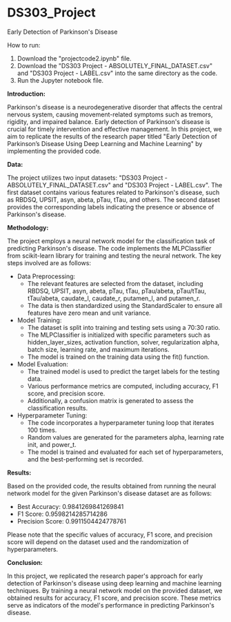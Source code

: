 # DS303_Project
Early Detection of Parkinson's Disease

How to run: 
1. Download the "projectcode2.ipynb" file.
2. Download the  "DS303 Project - ABSOLUTELY_FINAL_DATASET.csv" and "DS303 Project - LABEL.csv" into the same directory as the code.
3. Run the Jupyter notebook file.

**Introduction:**

Parkinson's disease is a neurodegenerative disorder that affects the central nervous system, causing movement-related symptoms such as tremors, rigidity, and impaired balance. Early detection of Parkinson's disease is crucial for timely intervention and effective management. In this project, we aim to replicate the results of the research paper titled "Early Detection of Parkinson’s Disease Using Deep Learning and Machine Learning" by implementing the provided code.

**Data:**

The project utilizes two input datasets: "DS303 Project - ABSOLUTELY_FINAL_DATASET.csv" and "DS303 Project - LABEL.csv". The first dataset contains various features related to Parkinson's disease, such as RBDSQ, UPSIT, asyn, abeta, pTau, tTau, and others. The second dataset provides the corresponding labels indicating the presence or absence of Parkinson's disease.

**Methodology:**

The project employs a neural network model for the classification task of predicting Parkinson's disease. The code implements the MLPClassifier from scikit-learn library for training and testing the neural network. The key steps involved are as follows:
- Data Preprocessing:
    - The relevant features are selected from the dataset, including RBDSQ, UPSIT, asyn, abeta, pTau, tTau, pTau/abeta, pTau/tTau, tTau/abeta, caudate_l, caudate_r, putamen_l, and putamen_r.
    - The data is then standardized using the StandardScaler to ensure all features have zero mean and unit variance.
- Model Training:
    - The dataset is split into training and testing sets using a 70:30 ratio.
    - The MLPClassifier is initialized with specific parameters such as hidden_layer_sizes, activation function, solver, regularization alpha, batch size, learning rate, and maximum iterations.
    - The model is trained on the training data using the fit() function.
- Model Evaluation:
    - The trained model is used to predict the target labels for the testing data.
    - Various performance metrics are computed, including accuracy, F1 score, and precision score.
    - Additionally, a confusion matrix is generated to assess the classification results.
- Hyperparameter Tuning:
    - The code incorporates a hyperparameter tuning loop that iterates 100 times.
    - Random values are generated for the parameters alpha, learning rate init, and power_t.
    - The model is trained and evaluated for each set of hyperparameters, and the best-performing set is recorded.

**Results:**

Based on the provided code, the results obtained from running the neural network model for the given Parkinson's disease dataset are as follows:
- Best Accuracy: 0.9841269841269841
- F1 Score: 0.9598214285714286
- Precision Score: 0.9911504424778761

Please note that the specific values of accuracy, F1 score, and precision score will depend on the dataset used and the randomization of hyperparameters.

**Conclusion:**

In this project, we replicated the research paper's approach for early detection of Parkinson's disease using deep learning and machine learning techniques. By training a neural network model on the provided dataset, we obtained results for accuracy, F1 score, and precision score. These metrics serve as indicators of the model's performance in predicting Parkinson's disease.

